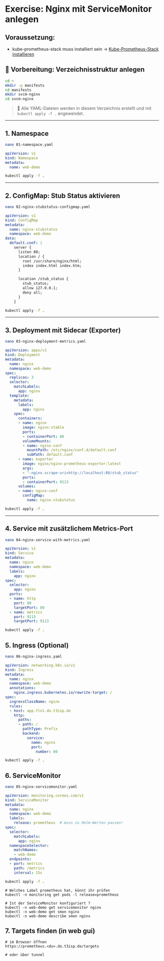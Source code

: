# Exercise: Nginx mit ServiceMonitor anlegen 

## Voraussetzung:

  * kube-prometheus-stack muss installiert sein -> [Kube-Prometheus-Stack installieren](prometheus-grafana/prometheus-grafana/install-with-helm-letsencrypt-basic-auth.md)


## 🔧 Vorbereitung: Verzeichnisstruktur anlegen

```bash
cd ~
mkdir -p manifests
cd manifests
mkdir svcm-nginx
cd svcm-nginx
```

> 🔎 Alle YAML-Dateien werden in diesem Verzeichnis erstellt und mit `kubectl apply -f .` angewendet.

---

## 1. Namespace

```bash
nano 01-namespace.yaml
```

```yaml
apiVersion: v1
kind: Namespace
metadata:
  name: web-demo
```

```bash
kubectl apply -f .
```

---

## 2. ConfigMap: Stub Status aktivieren

```bash
nano 02-nginx-stubstatus-configmap.yaml
```

```yaml
apiVersion: v1
kind: ConfigMap
metadata:
  name: nginx-stubstatus
  namespace: web-demo
data:
  default.conf: |
    server {
      listen 80;
      location / {
        root /usr/share/nginx/html;
        index index.html index.htm;
      }

      location /stub_status {
        stub_status;
        allow 127.0.0.1;
        deny all;
      }
    }
```

```bash
kubectl apply -f .
```

---

## 3. Deployment mit Sidecar (Exporter)

```bash
nano 03-nginx-deployment-metrics.yaml
```

```yaml
apiVersion: apps/v1
kind: Deployment
metadata:
  name: nginx
  namespace: web-demo
spec:
  replicas: 3
  selector:
    matchLabels:
      app: nginx
  template:
    metadata:
      labels:
        app: nginx
    spec:
      containers:
      - name: nginx
        image: nginx:stable
        ports:
        - containerPort: 80
        volumeMounts:
        - name: nginx-conf
          mountPath: /etc/nginx/conf.d/default.conf
          subPath: default.conf
      - name: exporter
        image: nginx/nginx-prometheus-exporter:latest
        args:
        - "-nginx.scrape-uri=http://localhost:80/stub_status"
        ports:
        - containerPort: 9113
      volumes:
      - name: nginx-conf
        configMap:
          name: nginx-stubstatus
```

```bash
kubectl apply -f .
```

---

## 4. Service mit zusätzlichem Metrics-Port

```bash
nano 04-nginx-service-with-metrics.yaml
```

```yaml
apiVersion: v1
kind: Service
metadata:
  name: nginx
  namespace: web-demo
  labels:
    app: nginx
spec:
  selector:
    app: nginx
  ports:
  - name: http
    port: 80
    targetPort: 80
  - name: metrics
    port: 9113
    targetPort: 9113
```

```bash
kubectl apply -f .
```

## 5. Ingress (Optional)

```bash
nano 06-nginx-ingress.yaml
```

```yaml
apiVersion: networking.k8s.io/v1
kind: Ingress
metadata:
  name: nginx
  namespace: web-demo
  annotations:
    nginx.ingress.kubernetes.io/rewrite-target: /
spec:
  ingressClassName: nginx
  rules:
  - host: app.tln1.do.t3isp.de
    http:
      paths:
      - path: /
        pathType: Prefix
        backend:
          service:
            name: nginx
            port:
              number: 80
```

```bash
kubectl apply -f .
```


## 6. ServiceMonitor

```bash
nano 05-nginx-servicemonitor.yaml
```

```yaml
apiVersion: monitoring.coreos.com/v1
kind: ServiceMonitor
metadata:
  name: nginx
  namespace: web-demo
  labels:
    release: prometheus  # muss zu Helm-Werten passen!
spec:
  selector:
    matchLabels:
      app: nginx
  namespaceSelector:
    matchNames:
    - web-demo
  endpoints:
  - port: metrics
    path: /metrics
    interval: 15s
```

```bash
kubectl apply -f .
```

```
# Welches Label prometheus hat, könnt ihr prüfen
kubectl -n monitoring get pods -l release=prometheus
```

```
# Ist der ServiceMonitor konfiguriert ?
kubectl -n web-demo get servicemonitor nginx
kubectl -n web-demo get smon nginx
kubectl -n web-demo describe smon nginx 
```

## 7. Targets finden (in web gui) 

```
# im Browser öffnen
https://prometheus.<du>.do.t3isp.de/targets

# oder über tunnel
```
